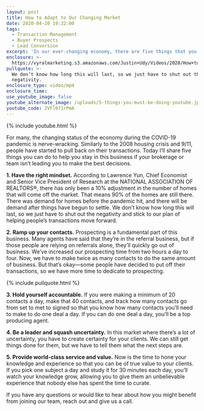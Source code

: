 ```yaml
---
layout: post
title: How to Adapt to Our Changing Market
date: 2020-04-20 19:32:00
tags:
  - Transaction Management
  - Buyer Prospects
  - Lead Conversion
excerpt: 'In our ever-changing economy, there are five things that you need to be doing.'
enclosure: >-
  https://vyralmarketing.s3.amazonaws.com/Justin+Udy/Videos/2020/How+to+Adapt+to+Our+Changing+Market.mp4
pullquote: >-
  We don’t know how long this will last, so we just have to shut out the
  negativity.
enclosure_type: video/mp4
enclosure_time:
use_youtube_image: false
youtube_alternate_image: /uploads/5-things-you-must-be-doing-youtube.jpg
youtube_code: 2VFl071rPmA
---
```


{% include youtube.html %}

For many, the changing status of the economy during the COVID-19 pandemic is nerve-wracking. Similarly to the 2008 housing crisis and 9/11, people have started to pull back on their transactions. Today I’ll share five things you can do to help you stay in this business if your brokerage or team isn’t leading you to make the best decisions.

**1\. Have the right mindset.** According to Lawrence Yun, Chief Economist and Senior Vice President of Research at the NATIONAL ASSOCIATION OF REALTORS&reg;, there has only been a 10% adjustment in the number of homes that will come off the market. That means 90% of the homes are still there. There was demand for homes before the pandemic hit, and there will be demand after things have begun to settle. We don’t know how long this will last, so we just have to shut out the negativity and stick to our plan of helping people’s transactions move forward.

**2\. Ramp up your contacts.** Prospecting is a fundamental part of this business. Many agents have said that they’re in the referral business, but if those people are relying on referrals alone, they’ll quickly go out of business. We’ve increased our prospecting time from two hours a day to four. Now, we have to make twice as many contacts to do the same amount of business. But that’s okay—some people have decided to put off their transactions, so we have more time to dedicate to prospecting.

{% include pullquote.html %}

**3\. Hold yourself accountable.** If you were making a minimum of 20 contacts a day, make that 40 contacts, and track how many contacts go from set to met to signed so that you know how many contacts you’ll need to make to do one deal a day. If you can do one deal a day, you’ll be a top producing agent.

**4\. Be a leader and squash uncertainty.** In this market where there’s a lot of uncertainty, you have to create certainty for your clients. We can still get things done for them, but we have to tell them what the next steps are.

**5\. Provide world-class service and value.** Now is the time to hone your knowledge and experience so that you can be of true value to your clients. If you pick one subject a day and study it for 30 minutes each day, you’ll watch your knowledge grow, allowing you to give them an unbelievable experience that nobody else has spent the time to curate.

If you have any questions or would like to hear about how you might benefit from joining our team, reach out and give us a call.